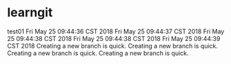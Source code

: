 # learngit
test01
Fri May 25 09:44:36 CST 2018
Fri May 25 09:44:37 CST 2018
Fri May 25 09:44:38 CST 2018
Fri May 25 09:44:38 CST 2018
Fri May 25 09:44:39 CST 2018
Creating a new branch is quick.
Creating a new branch is quick.
Creating a new branch is quick.
Creating a new branch is quick.
